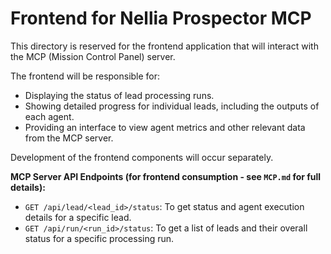 # Frontend for Nellia Prospector MCP

This directory is reserved for the frontend application that will interact with the MCP (Mission Control Panel) server.

The frontend will be responsible for:

*   Displaying the status of lead processing runs.
*   Showing detailed progress for individual leads, including the outputs of each agent.
*   Providing an interface to view agent metrics and other relevant data from the MCP server.

Development of the frontend components will occur separately.

**MCP Server API Endpoints (for frontend consumption - see `MCP.md` for full details):**

*   `GET /api/lead/<lead_id>/status`: To get status and agent execution details for a specific lead.
*   `GET /api/run/<run_id>/status`: To get a list of leads and their overall status for a specific processing run.
